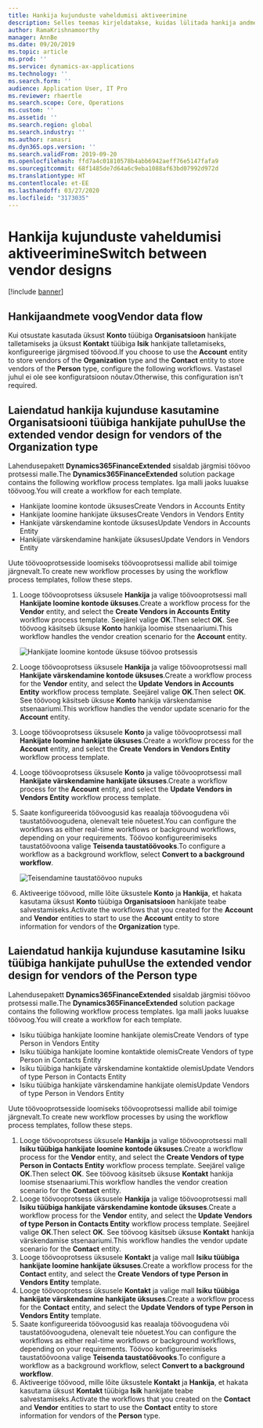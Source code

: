 ```yaml
---
title: Hankija kujunduste vaheldumisi aktiveerimine
description: Selles teemas kirjeldatakse, kuidas lülitada hankija andmete integreerimist teenusekomplekti Finance and Operations rakenduste ja teenuse Common Data Service vahel.
author: RamaKrishnamoorthy
manager: AnnBe
ms.date: 09/20/2019
ms.topic: article
ms.prod: ''
ms.service: dynamics-ax-applications
ms.technology: ''
ms.search.form: ''
audience: Application User, IT Pro
ms.reviewer: rhaertle
ms.search.scope: Core, Operations
ms.custom: ''
ms.assetid: ''
ms.search.region: global
ms.search.industry: ''
ms.author: ramasri
ms.dyn365.ops.version: ''
ms.search.validFrom: 2019-09-20
ms.openlocfilehash: ffd7a4c01810578b4abb6942aeff76e5147fafa9
ms.sourcegitcommit: 68f1485de7d64a6c9eba1088af63bd07992d972d
ms.translationtype: HT
ms.contentlocale: et-EE
ms.lasthandoff: 03/27/2020
ms.locfileid: "3173035"
---
```

# <a name="switch-between-vendor-designs"></a><span data-ttu-id="442a5-103">Hankija kujunduste vaheldumisi aktiveerimine</span><span class="sxs-lookup"><span data-stu-id="442a5-103">Switch between vendor designs</span></span>

[!include [banner](../../includes/banner.md)]



## <a name="vendor-data-flow"></a><span data-ttu-id="442a5-104">Hankijaandmete voog</span><span class="sxs-lookup"><span data-stu-id="442a5-104">Vendor data flow</span></span> 

<span data-ttu-id="442a5-105">Kui otsustate kasutada üksust **Konto** tüübiga **Organisatsioon** hankijate talletamiseks ja üksust **Kontakt** tüübiga **Isik** hankijate talletamiseks, konfigureerige järgmised töövood.</span><span class="sxs-lookup"><span data-stu-id="442a5-105">If you choose to use the **Account** entity to store vendors of the **Organization** type and the **Contact** entity to store vendors of the **Person** type, configure the following workflows.</span></span> <span data-ttu-id="442a5-106">Vastasel juhul ei ole see konfiguratsioon nõutav.</span><span class="sxs-lookup"><span data-stu-id="442a5-106">Otherwise, this configuration isn't required.</span></span>

## <a name="use-the-extended-vendor-design-for-vendors-of-the-organization-type"></a><span data-ttu-id="442a5-107">Laiendatud hankija kujunduse kasutamine Organisatsiooni tüübiga hankijate puhul</span><span class="sxs-lookup"><span data-stu-id="442a5-107">Use the extended vendor design for vendors of the Organization type</span></span>

<span data-ttu-id="442a5-108">Lahendusepakett **Dynamics365FinanceExtended** sisaldab järgmisi töövoo protsessi malle.</span><span class="sxs-lookup"><span data-stu-id="442a5-108">The **Dynamics365FinanceExtended** solution package contains the following workflow process templates.</span></span> <span data-ttu-id="442a5-109">Iga malli jaoks luuakse töövoog.</span><span class="sxs-lookup"><span data-stu-id="442a5-109">You will create a workflow for each template.</span></span>

+ <span data-ttu-id="442a5-110">Hankijate loomine kontode üksuses</span><span class="sxs-lookup"><span data-stu-id="442a5-110">Create Vendors in Accounts Entity</span></span>
+ <span data-ttu-id="442a5-111">Hankijate loomine hankijate üksuses</span><span class="sxs-lookup"><span data-stu-id="442a5-111">Create Vendors in Vendors Entity</span></span>
+ <span data-ttu-id="442a5-112">Hankijate värskendamine kontode üksuses</span><span class="sxs-lookup"><span data-stu-id="442a5-112">Update Vendors in Accounts Entity</span></span>
+ <span data-ttu-id="442a5-113">Hankijate värskendamine hankijate üksuses</span><span class="sxs-lookup"><span data-stu-id="442a5-113">Update Vendors in Vendors Entity</span></span>

<span data-ttu-id="442a5-114">Uute töövooprotsesside loomiseks töövooprotsessi mallide abil toimige järgnevalt.</span><span class="sxs-lookup"><span data-stu-id="442a5-114">To create new workflow processes by using the workflow process templates, follow these steps.</span></span>

1. <span data-ttu-id="442a5-115">Looge töövooprotsess üksusele **Hankija** ja valige töövooprotsessi mall **Hankijate loomine kontode üksuses**.</span><span class="sxs-lookup"><span data-stu-id="442a5-115">Create a workflow process for the **Vendor** entity, and select the **Create Vendors in Accounts Entity** workflow process template.</span></span> <span data-ttu-id="442a5-116">Seejärel valige **OK**.</span><span class="sxs-lookup"><span data-stu-id="442a5-116">Then select **OK**.</span></span> <span data-ttu-id="442a5-117">See töövoog käsitseb üksuse **Konto** hankija loomise stsenaariumi.</span><span class="sxs-lookup"><span data-stu-id="442a5-117">This workflow handles the vendor creation scenario for the **Account** entity.</span></span>

    ![Hankijate loomine kontode üksuse töövoo protsessis](media/create_process.png)

2. <span data-ttu-id="442a5-119">Looge töövooprotsess üksusele **Hankija** ja valige töövooprotsessi mall **Hankijate värskendamine kontode üksuses**.</span><span class="sxs-lookup"><span data-stu-id="442a5-119">Create a workflow process for the **Vendor** entity, and select the **Update Vendors in Accounts Entity** workflow process template.</span></span> <span data-ttu-id="442a5-120">Seejärel valige **OK**.</span><span class="sxs-lookup"><span data-stu-id="442a5-120">Then select **OK**.</span></span> <span data-ttu-id="442a5-121">See töövoog käsitseb üksuse **Konto** hankija värskendamise stsenaariumi.</span><span class="sxs-lookup"><span data-stu-id="442a5-121">This workflow handles the vendor update scenario for the **Account** entity.</span></span>
3. <span data-ttu-id="442a5-122">Looge töövooprotsess üksusele **Konto** ja valige töövooprotsessi mall **Hankijate loomine hankijate üksuses**.</span><span class="sxs-lookup"><span data-stu-id="442a5-122">Create a workflow process for the **Account** entity, and select the **Create Vendors in Vendors Entity** workflow process template.</span></span>
4. <span data-ttu-id="442a5-123">Looge töövooprotsess üksusele **Konto** ja valige töövooprotsessi mall **Hankijate värskendamine hankijate üksuses**.</span><span class="sxs-lookup"><span data-stu-id="442a5-123">Create a workflow process for the **Account** entity, and select the **Update Vendors in Vendors Entity** workflow process template.</span></span>
5. <span data-ttu-id="442a5-124">Saate konfigureerida töövoogusid kas reaalaja töövoogudena või taustatöövoogudena, olenevalt teie nõuetest.</span><span class="sxs-lookup"><span data-stu-id="442a5-124">You can configure the workflows as either real-time workflows or background workflows, depending on your requirements.</span></span> <span data-ttu-id="442a5-125">Töövoo konfigureerimiseks taustatöövoona valige **Teisenda taustatöövooks**.</span><span class="sxs-lookup"><span data-stu-id="442a5-125">To configure a workflow as a background workflow, select **Convert to a background workflow**.</span></span>

    ![Teisendamine taustatöövoo nupuks](media/background_workflow.png)

6. <span data-ttu-id="442a5-127">Aktiveerige töövood, mille lõite üksustele **Konto** ja **Hankija**, et hakata kasutama üksust **Konto** tüübiga **Organisatsioon** hankijate teabe salvestamiseks.</span><span class="sxs-lookup"><span data-stu-id="442a5-127">Activate the workflows that you created for the **Account** and **Vendor** entities to start to use the **Account** entity to store information for vendors of the **Organization** type.</span></span>

## <a name="use-the-extended-vendor-design-for-vendors-of-the-person-type"></a><span data-ttu-id="442a5-128">Laiendatud hankija kujunduse kasutamine Isiku tüübiga hankijate puhul</span><span class="sxs-lookup"><span data-stu-id="442a5-128">Use the extended vendor design for vendors of the Person type</span></span>

<span data-ttu-id="442a5-129">Lahendusepakett **Dynamics365FinanceExtended** sisaldab järgmisi töövoo protsessi malle.</span><span class="sxs-lookup"><span data-stu-id="442a5-129">The **Dynamics365FinanceExtended** solution package contains the following workflow process templates.</span></span> <span data-ttu-id="442a5-130">Iga malli jaoks luuakse töövoog.</span><span class="sxs-lookup"><span data-stu-id="442a5-130">You will create a workflow for each template.</span></span>

+ <span data-ttu-id="442a5-131">Isiku tüübiga hankijate loomine hankijate olemis</span><span class="sxs-lookup"><span data-stu-id="442a5-131">Create Vendors of type Person in Vendors Entity</span></span>
+ <span data-ttu-id="442a5-132">Isiku tüübiga hankijate loomine kontaktide olemis</span><span class="sxs-lookup"><span data-stu-id="442a5-132">Create Vendors of type Person in Contacts Entity</span></span>
+ <span data-ttu-id="442a5-133">Isiku tüübiga hankijate värskendamine kontaktide olemis</span><span class="sxs-lookup"><span data-stu-id="442a5-133">Update Vendors of type Person in Contacts Entity</span></span>
+ <span data-ttu-id="442a5-134">Isiku tüübiga hankijate värskendamine hankijate olemis</span><span class="sxs-lookup"><span data-stu-id="442a5-134">Update Vendors of type Person in Vendors Entity</span></span>

<span data-ttu-id="442a5-135">Uute töövooprotsesside loomiseks töövooprotsessi mallide abil toimige järgnevalt.</span><span class="sxs-lookup"><span data-stu-id="442a5-135">To create new workflow processes by using the workflow process templates, follow these steps.</span></span>

1. <span data-ttu-id="442a5-136">Looge töövooprotsess üksusele **Hankija** ja valige töövooprotsessi mall **Isiku tüübiga hankijate loomine kontode üksuses**.</span><span class="sxs-lookup"><span data-stu-id="442a5-136">Create a workflow process for the **Vendor** entity, and select the **Create Vendors of type Person in Contacts Entity** workflow process template.</span></span> <span data-ttu-id="442a5-137">Seejärel valige **OK**.</span><span class="sxs-lookup"><span data-stu-id="442a5-137">Then select **OK**.</span></span> <span data-ttu-id="442a5-138">See töövoog käsitseb üksuse **Kontakt** hankija loomise stsenaariumi.</span><span class="sxs-lookup"><span data-stu-id="442a5-138">This workflow handles the vendor creation scenario for the **Contact** entity.</span></span>
2. <span data-ttu-id="442a5-139">Looge töövooprotsess üksusele **Hankija** ja valige töövooprotsessi mall **Isiku tüübiga hankijate värskendamine kontode üksuses**.</span><span class="sxs-lookup"><span data-stu-id="442a5-139">Create a workflow process for the **Vendor** entity, and select the **Update Vendors of type Person in Contacts Entity** workflow process template.</span></span> <span data-ttu-id="442a5-140">Seejärel valige **OK**.</span><span class="sxs-lookup"><span data-stu-id="442a5-140">Then select **OK**.</span></span> <span data-ttu-id="442a5-141">See töövoog käsitseb üksuse **Kontakt** hankija värskendamise stsenaariumi.</span><span class="sxs-lookup"><span data-stu-id="442a5-141">This workflow handles the vendor update scenario for the **Contact** entity.</span></span>
3. <span data-ttu-id="442a5-142">Looge töövooprotsess üksusele **Kontakt** ja valige mall **Isiku tüübiga hankijate loomine hankijate üksuses**.</span><span class="sxs-lookup"><span data-stu-id="442a5-142">Create a workflow process for the **Contact** entity, and select the **Create Vendors of type Person in Vendors Entity** template.</span></span>
4. <span data-ttu-id="442a5-143">Looge töövooprotsess üksusele **Kontakt** ja valige mall **Isiku tüübiga hankijate värskendamine hankijate üksuses**.</span><span class="sxs-lookup"><span data-stu-id="442a5-143">Create a workflow process for the **Contact** entity, and select the **Update Vendors of type Person in Vendors Entity** template.</span></span>
5. <span data-ttu-id="442a5-144">Saate konfigureerida töövoogusid kas reaalaja töövoogudena või taustatöövoogudena, olenevalt teie nõuetest.</span><span class="sxs-lookup"><span data-stu-id="442a5-144">You can configure the workflows as either real-time workflows or background workflows, depending on your requirements.</span></span> <span data-ttu-id="442a5-145">Töövoo konfigureerimiseks taustatöövoona valige **Teisenda taustatöövooks**.</span><span class="sxs-lookup"><span data-stu-id="442a5-145">To configure a workflow as a background workflow, select **Convert to a background workflow**.</span></span>
6. <span data-ttu-id="442a5-146">Aktiveerige töövood, mille lõite üksustele **Kontakt** ja **Hankija**, et hakata kasutama üksust **Kontakt** tüübiga **Isik** hankijate teabe salvestamiseks.</span><span class="sxs-lookup"><span data-stu-id="442a5-146">Activate the workflows that you created on the **Contact** and **Vendor** entities to start to use the **Contact** entity to store information for vendors of the **Person** type.</span></span>
